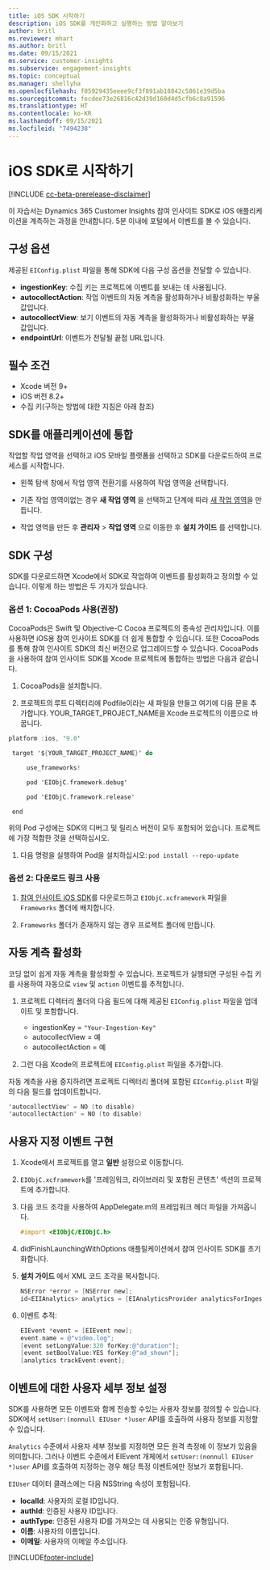 ```yaml
---
title: iOS SDK 시작하기
description: iOS SDK를 개인화하고 실행하는 방법 알아보기
author: britl
ms.reviewer: mhart
ms.author: britl
ms.date: 09/15/2021
ms.service: customer-insights
ms.subservice: engagement-insights
ms.topic: conceptual
ms.manager: shellyha
ms.openlocfilehash: f05929435eeee9cf3f891ab18842c5861e39d5ba
ms.sourcegitcommit: fecdee73e26816c42d39d160d4d5cfb6c8a91596
ms.translationtype: HT
ms.contentlocale: ko-KR
ms.lasthandoff: 09/15/2021
ms.locfileid: "7494238"
---
```

# <a name="get-started-with-the-ios-sdk"></a>iOS SDK로 시작하기

[!INCLUDE [cc-beta-prerelease-disclaimer](includes/cc-beta-prerelease-disclaimer.md)]

이 자습서는 Dynamics 365 Customer Insights 참여 인사이트 SDK로 iOS 애플리케이션을 계측하는 과정을 안내합니다. 5분 이내에 포털에서 이벤트를 볼 수 있습니다.

## <a name="configuration-options"></a>구성 옵션

제공된 `EIConfig.plist` 파일을 통해 SDK에 다음 구성 옵션을 전달할 수 있습니다.

- **ingestionKey**: 수집 키는 프로젝트에 이벤트를 보내는 데 사용됩니다.
- **autocollectAction**: 작업 이벤트의 자동 계측을 활성화하거나 비활성화하는 부울 값입니다.
- **autocollectView**: 보기 이벤트의 자동 계측을 활성화하거나 비활성화하는 부울 값입니다.
- **endpointUrl**: 이벤트가 전달될 끝점 URL입니다.

## <a name="prerequisites"></a>필수 조건

- Xcode 버전 9+
- iOS 버전 8.2+
- 수집 키(구하는 방법에 대한 지침은 아래 참조)

## <a name="integrate-the-sdk-into-your-application"></a>SDK를 애플리케이션에 통합

작업할 작업 영역을 선택하고 iOS 모바일 플랫폼을 선택하고 SDK를 다운로드하여 프로세스를 시작합니다.

- 왼쪽 탐색 창에서 작업 영역 전환기를 사용하여 작업 영역을 선택합니다.

- 기존 작업 영역이없는 경우 **새 작업 영역** 을 선택하고 단계에 따라 [새 작업 영역](create-workspace.md)을 만듭니다.

- 작업 영역을 만든 후 **관리자** > **작업 영역** 으로 이동한 후 **설치 가이드** 를 선택합니다.

## <a name="configure-the-sdk"></a>SDK 구성

SDK를 다운로드하면 Xcode에서 SDK로 작업하여 이벤트를 활성화하고 정의할 수 있습니다. 이렇게 하는 방법은 두 가지가 있습니다.

### <a name="option-1-using-cocoapods-recommended"></a>옵션 1: CocoaPods 사용(권장)
CocoaPods은 Swift 및 Objective-C Cocoa 프로젝트의 종속성 관리자입니다. 이를 사용하면 iOS용 참여 인사이트 SDK를 더 쉽게 통합할 수 있습니다. 또한 CocoaPods를 통해 참여 인사이트 SDK의 최신 버전으로 업그레이드할 수 있습니다. CocoaPods을 사용하여 참여 인사이트 SDK를 Xcode 프로젝트에 통합하는 방법은 다음과 같습니다. 

1. CocoaPods을 설치합니다. 

1. 프로젝트의 루트 디렉터리에 Podfile이라는 새 파일을 만들고 여기에 다음 문을 추가합니다. YOUR_TARGET_PROJECT_NAME을 Xcode 프로젝트의 이름으로 바꿉니다. 
```objectivec
platform :ios, '9.0'  

 target '${YOUR_TARGET_PROJECT_NAME}' do 

     use_frameworks!   

     pod 'EIObjC.framework.debug' 

     pod 'EIObjC.framework.release' 

 end 
```
위의 Pod 구성에는 SDK의 디버그 및 릴리스 버전이 모두 포함되어 있습니다. 프로젝트에 가장 적합한 것을 선택하십시오.

1. 다음 명령을 실행하여 Pod을 설치하십시오: `pod install --repo-update `

### <a name="option-2-using-download-link"></a>옵션 2: 다운로드 링크 사용

1. [참여 인사이트 iOS SDK](https://download.pi.dynamics.com/sdk/EI-SDKs/ei-ios-sdk.zip)를 다운로드하고 `EIObjC.xcframework` 파일을 `Frameworks` 폴더에 배치합니다.

1. `Frameworks` 폴더가 존재하지 않는 경우 프로젝트 폴더에 만듭니다.

## <a name="enable-auto-instrumentation"></a>자동 계측 활성화
 
코딩 없이 쉽게 자동 계측을 활성화할 수 있습니다. 프로젝트가 실행되면 구성된 수집 키를 사용하여 자동으로 `view` 및 `action` 이벤트를 추적합니다. 

1. 프로젝트 디렉터리 폴더의 다음 필드에 대해 제공된 `EIConfig.plist` 파일을 업데이트 및 포함합니다.
    - ingestionKey = `"Your-Ingestion-Key"`
    - autocollectView = 예
    - autocollectAction = 예

2. 그런 다음 Xcode의 프로젝트에 `EIConfig.plist` 파일을 추가합니다. 



자동 계측을 사용 중지하려면 프로젝트 디렉터리 폴더에 포함된 `EIConfig.plist` 파일의 다음 필드를 업데이트합니다. 

```objectivec
'autocollectView' = NO (to disable)
'autocollectAction' = NO (to disable)
```


## <a name="implement-custom-events"></a>사용자 지정 이벤트 구현

1. Xcode에서 프로젝트를 열고 **일반** 설정으로 이동합니다. 
1. `EIObjC.xcframework`를 '프레임워크, 라이브러리 및 포함된 콘텐츠' 섹션의 프로젝트에 추가합니다.

1. 다음 코드 조각을 사용하여 AppDelegate.m의 프레임워크 헤더 파일을 가져옵니다.

    ```objectivec
    #import <EIObjC/EIObjC.h>
    ```

1. didFinishLaunchingWithOptions 애플릴케이션에서 참여 인사이트 SDK를 초기화합니다.
1. **설치 가이드** 에서 XML 코드 조각을 복사합니다.

    ```objectivec
    NSError *error = [NSError new];
    id<EIIAnalytics> analytics = [EIAnalyticsProvider analyticsForIngestionKey:nil error:&error];
    ```

1. 이벤트 추적:

    ```objectivec
    EIEvent *event = [EIEvent new];
    event.name = @"video.log";
    [event setLongValue:320 forKey:@"duration"];
    [event setBoolValue:YES forKey:@"ad_shown"];
    [analytics trackEvent:event];
    ```

## <a name="set-user-details-for-your-event"></a>이벤트에 대한 사용자 세부 정보 설정

SDK를 사용하면 모든 이벤트와 함께 전송할 수있는 사용자 정보를 정의할 수 있습니다. SDK에서 `setUser:(nonnull EIUser *)user` API를 호출하여 사용자 정보를 지정할 수 있습니다.

`Analytics` 수준에서 사용자 세부 정보를 지정하면 모든 원격 측정에 이 정보가 있음을 의미합니다. 그러나 이벤트 수준에서 EIEvent 개체에서 `setUser:(nonnull EIUser *)user` API를 호출하여 지정하는 경우 해당 특정 이벤트에만 정보가 포함됩니다.

`EIUser` 데이터 클래스에는 다음 NSString 속성이 포함됩니다.

- **localId**: 사용자의 로컬 ID입니다.
- **authId**: 인증된 사용자 ID입니다.
- **authType**: 인증된 사용자 ID를 가져오는 데 사용되는 인증 유형입니다.
- **이름**: 사용자의 이름입니다.
- **이메일**: 사용자의 이메일 주소입니다.


[!INCLUDE[footer-include](../includes/footer-banner.md)]

